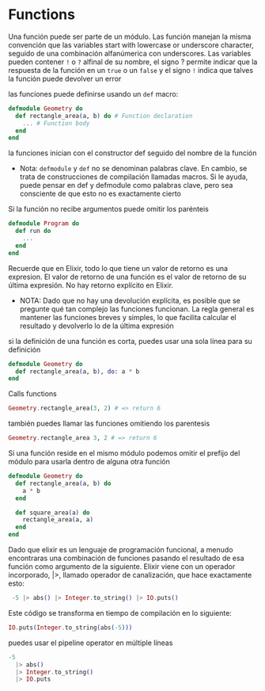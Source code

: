 # Functions

Una función puede ser parte de un módulo. Las función manejan la misma convención que las variables start with lowercase or underscore character, seguido de una combinación alfanúmerica con underscores.
Las variables pueden contener `!` o `?` alfinal de su nombre, el signo ? permite indicar que la respuesta de la función en un `true` o un `false` y el signo `!` indica que talves la función puede devolver un error

las funciones puede definirse usando un `def` macro:

```elixir
defmodule Geometry do
  def rectangle_area(a, b) do # Function declaration
    ... # Function body
  end
end
```
la funciones inician con el constructor def seguido  del nombre de la función

- Nota: `defmodule` y `def` no se denominan palabras clave. En cambio, se trata de construcciones de compilación llamadas macros. Si le ayuda, puede pensar en def y defmodule como palabras clave, pero sea
consciente de que esto no es exactamente cierto

Si la función no recibe argumentos puede omitir los parénteis

```elixir
defmodule Program do
  def run do
    ...
  end
end
```

Recuerde que en Elixir, todo lo que tiene un valor de retorno
es una expresion. El valor de retorno de una función es el valor de retorno de su última expresión.
No hay retorno explícito en Elixir.

- NOTA: Dado que no hay una devolución explícita, es posible que se pregunte qué tan complejo
las funciones funcionan. La regla general es mantener las funciones
breves y simples, lo que facilita calcular el resultado y devolverlo lo de la última expresión

si la definición de una función es corta, puedes usar una sola línea para su definición

```elixir
defmodule Geometry do
  def rectangle_area(a, b), do: a * b
end
```

Calls functions
```elixir
Geometry.rectangle_area(3, 2) # => return 6
```

también puedes llamar las funciones omitiendo los parentesis
```elixir
Geometry.rectangle_area 3, 2 # => return 6
```

Si una función reside en el mismo módulo podemos omitir el prefijo del módulo para usarla dentro de alguna otra función

```elixir
defmodule Geometry do
  def rectangle_area(a, b) do
    a * b
  end

  def square_area(a) do
    rectangle_area(a, a)
  end
end
```

Dado que elixir es un lenguaje de programación funcional, a menudo encontraras una combinación de funciones pasando el resultado de esa función como argumento de la siguiente. Elixir viene con un
operador incorporado, |>, llamado operador de canalización, que hace exactamente esto:

```elixir
 -5 |> abs() |> Integer.to_string() |> IO.puts()
```
 
Este código se transforma en tiempo de compilación en lo siguiente:

```elixir
IO.puts(Integer.to_string(abs(-5)))
```

puedes usar el pipeline operator en múltiple líneas


```elixir
-5
  |> abs()
  |> Integer.to_string()
  |> IO.puts
```
